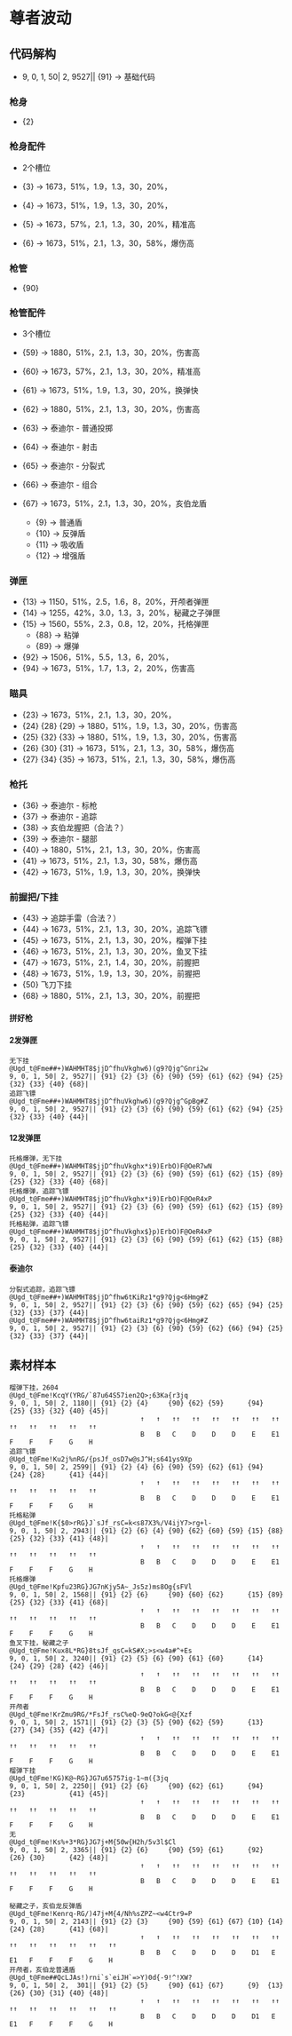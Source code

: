 # 尊者波动

## 代码解构

- 9, 0, 1, 50| 2, 9527|| {91} → 基础代码

### 枪身

- {2}

### 枪身配件

- 2个槽位

- {3} → 1673，51%，1.9，1.3，30，20%，
- {4} → 1673，51%，1.9，1.3，30，20%，
- {5} → 1673，57%，2.1，1.3，30，20%，精准高
- {6} → 1673，51%，2.1，1.3，30，58%，爆伤高

### 枪管

- {90}

### 枪管配件

- 3个槽位

- {59} → 1880，51%，2.1，1.3，30，20%，伤害高
- {60} → 1673，57%，2.1，1.3，30，20%，精准高
- {61} → 1673，51%，1.9，1.3，30，20%，换弹快
- {62} → 1880，51%，2.1，1.3，30，20%，伤害高
- {63} → 泰迪尔 - 普通投掷
- {64} → 泰迪尔 - 射击
- {65} → 泰迪尔 - 分裂式
- {66} → 泰迪尔 - 组合
- {67} → 1673，51%，2.1，1.3，30，20%，亥伯龙盾
  - {9} → 普通盾
  - {10} → 反弹盾
  - {11} → 吸收盾
  - {12} → 增强盾

### 弹匣

- {13} → 1150，51%，2.5，1.6，8，20%，开颅者弹匣
- {14} → 1255，42%，3.0，1.3，3，20%，秘藏之子弹匣
- {15} → 1560，55%，2.3，0.8，12，20%，托格弹匣
  - {88} → 粘弹
  - {89} → 爆弹
- {92} → 1506，51%，5.5，1.3，6，20%，
- {94} → 1673，51%，1.7，1.3，2，20%，伤害高

### 瞄具

- {23}           → 1673，51%，2.1，1.3，30，20%，
- {24} {28} {29} → 1880，51%，1.9，1.3，30，20%，伤害高
- {25} {32} {33} → 1880，51%，1.9，1.3，30，20%，伤害高
- {26} {30} {31} → 1673，51%，2.1，1.3，30，58%，爆伤高
- {27} {34} {35} → 1673，51%，2.1，1.3，30，58%，爆伤高

### 枪托

- {36} → 泰迪尔 - 标枪
- {37} → 泰迪尔 - 追踪
- {38} → 亥伯龙握把（合法？）
- {39} → 泰迪尔 - 腿部
- {40} → 1880，51%，2.1，1.3，30，20%，伤害高
- {41} → 1673，51%，2.1，1.3，30，58%，爆伤高
- {42} → 1673，51%，1.9，1.3，30，20%，换弹快

### 前握把/下挂

- {43} → 追踪手雷（合法？）
- {44} → 1673，51%，2.1，1.3，30，20%，追踪飞镖
- {45} → 1673，51%，2.1，1.3，30，20%，榴弹下挂
- {46} → 1673，51%，2.1，1.3，30，20%，鱼叉下挂
- {47} → 1673，51%，2.1，1.4，30，20%，前握把
- {48} → 1673，51%，1.9，1.3，30，20%，前握把
- {50} 飞刀下挂
- {68} → 1880，51%，2.1，1.3，30，20%，前握把

#### 拼好枪

#### 2发弹匣
```
无下挂
@Ugd_t@Fme##+)WAHMHT8$jjD^fhuVkghw6)(g9?Qjg^Gnri2w
9, 0, 1, 50| 2, 9527|| {91} {2} {3} {6} {90} {59} {61} {62} {94} {25} {32} {33} {40} {68}|
追踪飞镖
@Ugd_t@Fme##+)WAHMHT8$jjD^fhuVkghw6)(g9?Qjg^GpBg#Z
9, 0, 1, 50| 2, 9527|| {91} {2} {3} {6} {90} {59} {61} {62} {94} {25} {32} {33} {40} {44}|
```

#### 12发弹匣
```
托格爆弹，无下挂
@Ugd_t@Fme##+)WAHMHT8$jjD^fhuVkghx*i9)ErbO)F@OeR7wN
9, 0, 1, 50| 2, 9527|| {91} {2} {3} {6} {90} {59} {61} {62} {15} {89} {25} {32} {33} {40} {68}|
托格爆弹，追踪飞镖
@Ugd_t@Fme##+)WAHMHT8$jjD^fhuVkghx*i9)ErbO)F@OeR4xP
9, 0, 1, 50| 2, 9527|| {91} {2} {3} {6} {90} {59} {61} {62} {15} {89} {25} {32} {33} {40} {44}|
托格粘弹，追踪飞镖
@Ugd_t@Fme##+)WAHMHT8$jjD^fhuVkghx$}p)ErbO)F@OeR4xP
9, 0, 1, 50| 2, 9527|| {91} {2} {3} {6} {90} {59} {61} {62} {15} {88} {25} {32} {33} {40} {44}|
```

#### 泰迪尔
```
分裂式追踪，追踪飞镖
@Ugd_t@Fme##+)WAHMHT8$jjD^fhw6tKiRz1*g9?Qjg<6Hmg#Z
9, 0, 1, 50| 2, 9527|| {91} {2} {3} {6} {90} {59} {62} {65} {94} {25} {32} {33} {37} {44}|
@Ugd_t@Fme##+)WAHMHT8$jjD^fhw6taiRz1*g9?Qjg<6Hmg#Z
9, 0, 1, 50| 2, 9527|| {91} {2} {3} {6} {90} {59} {62} {66} {94} {25} {32} {33} {37} {44}|
```

## 素材样本

```
榴弹下挂，2604
@Ugd_t@Fme!KcqY(YRG/`87u64S57ien2Q>;63Ka{r3jq
9, 0, 1, 50| 2, 1180|| {91} {2} {4}     {90} {62} {59}      {94}      {25} {33} {32} {40} {45}|
                                 ↑   ↑   ↑↑   ↑↑   ↑↑   ↑↑   ↑↑   ↑↑   ↑↑   ↑↑   ↑↑   ↑↑   ↑↑
                                 B   B   C    D    D    D    E    E1   F    F    F    G    H
追踪飞镖
@Ugd_t@Fme!Ku2j%nRG/{psJf_osD7w@sJ^H;s641ys9Xp
9, 0, 1, 50| 2, 2599|| {91} {2} {4} {6} {90} {59} {62} {61} {94}      {24} {28}      {41} {44}|
                                 ↑   ↑   ↑↑   ↑↑   ↑↑   ↑↑   ↑↑   ↑↑   ↑↑   ↑↑   ↑↑   ↑↑   ↑↑
                                 B   B   C    D    D    D    E    E1   F    F    F    G    H
托格粘弹
@Ugd_t@Fme!K{$0>rRG}J`sJf_rsC=k<s87X3%/V4ijY7>rg+l-
9, 0, 1, 50| 2, 2943|| {91} {2} {6} {4} {90} {62} {60} {59} {15} {88} {25} {32} {33} {41} {48}|
                                 ↑   ↑   ↑↑   ↑↑   ↑↑   ↑↑   ↑↑   ↑↑   ↑↑   ↑↑   ↑↑   ↑↑   ↑↑
                                 B   B   C    D    D    D    E    E1   F    F    F    G    H
托格爆弹
@Ugd_t@Fme!Kpfu23RG}JG7nKjy5A~_Js5z)ms8Og{sFVl
9, 0, 1, 50| 2, 1568|| {91} {2} {6}     {90} {60} {62}      {15} {89} {25} {32} {33} {41} {68}|
                                 ↑   ↑   ↑↑   ↑↑   ↑↑   ↑↑   ↑↑   ↑↑   ↑↑   ↑↑   ↑↑   ↑↑   ↑↑
                                 B   B   C    D    D    D    E    E1   F    F    F    G    H
鱼叉下挂，秘藏之子
@Ugd_t@Fme!Kux8L*RG}8tsJf_qsC=kS#X;>s<w4a#^+Es
9, 0, 1, 50| 2, 3240|| {91} {2} {5} {6} {90} {61} {60}      {14}      {24} {29} {28} {42} {46}|
                                 ↑   ↑   ↑↑   ↑↑   ↑↑   ↑↑   ↑↑   ↑↑   ↑↑   ↑↑   ↑↑   ↑↑   ↑↑
                                 B   B   C    D    D    D    E    E1   F    F    F    G    H
开颅者
@Ugd_t@Fme!KrZmu9RG/*FsJf_rsC%eQ-9eQ?okG<@{Xzf
9, 0, 1, 50| 2, 1571|| {91} {2} {3} {5} {90} {62} {59}      {13}      {27} {34} {35} {42} {47}|
                                 ↑   ↑   ↑↑   ↑↑   ↑↑   ↑↑   ↑↑   ↑↑   ↑↑   ↑↑   ↑↑   ↑↑   ↑↑
                                 B   B   C    D    D    D    E    E1   F    F    F    G    H
榴弹下挂
@Ugd_t@Fme!KG)K@~RG}JG7u65757ig-1~m({3jq
9, 0, 1, 50| 2, 2250|| {91} {2} {6}     {90} {62} {61}      {94}      {23}           {41} {45}|
                                 ↑   ↑   ↑↑   ↑↑   ↑↑   ↑↑   ↑↑   ↑↑   ↑↑   ↑↑   ↑↑   ↑↑   ↑↑
                                 B   B   C    D    D    D    E    E1   F    F    F    G    H
无
@Ugd_t@Fme!Ks%+3*RG}JG7j+M{50w{H2h/5v3l$Cl
9, 0, 1, 50| 2, 3365|| {91} {2} {6}     {90} {59} {61}      {92}      {26} {30}      {42} {48}|
                                 ↑   ↑   ↑↑   ↑↑   ↑↑   ↑↑   ↑↑   ↑↑   ↑↑   ↑↑   ↑↑   ↑↑   ↑↑
                                 B   B   C    D    D    D    E    E1   F    F    F    G    H
```
```
秘藏之子，亥伯龙反弹盾
@Ugd_t@Fme!Kenrq-RG/)47j+M{4/Nh%sZPZ~<w4Ctr9=P
9, 0, 1, 50| 2, 2143|| {91} {2} {3}     {90} {59} {61} {67} {10} {14}      {24} {28}      {41} {68}|
                                 ↑   ↑   ↑↑   ↑↑   ↑↑   ↑↑   ↑↑   ↑↑   ↑↑   ↑↑   ↑↑   ↑↑   ↑↑   ↑↑
                                 B   B   C    D    D    D    D1   E    E1   F    F    F    G    H
开颅者，亥伯龙普通盾
@Ugd_t@Fme##QcLJAs!)rni`s`eiJH`=>Y)0d{-9!^!XW?
9, 0, 1, 50| 2,  301|| {91} {2} {5}     {90} {61} {67}      {9}  {13}      {26} {30} {31} {40} {48}|
                                 ↑   ↑   ↑↑   ↑↑   ↑↑   ↑↑   ↑↑   ↑↑   ↑↑   ↑↑   ↑↑   ↑↑   ↑↑   ↑↑
                                 B   B   C    D    D    D    D1   E    E1   F    F    F    G    H
```


